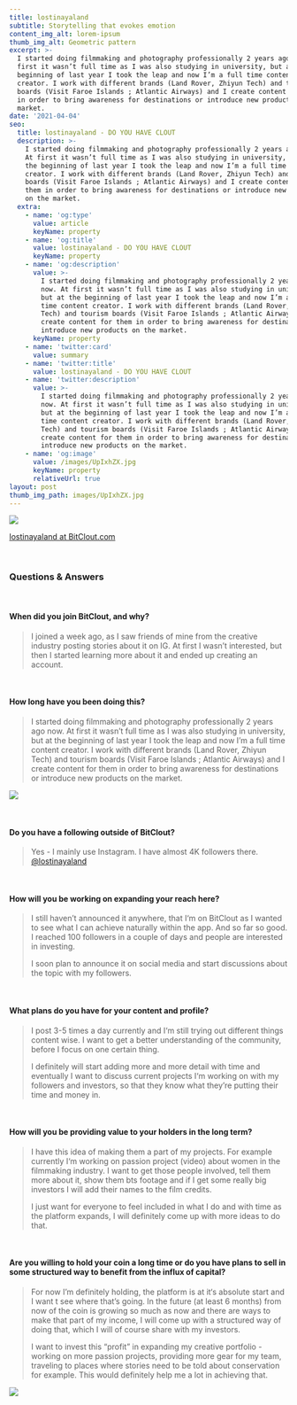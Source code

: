 ```yaml
---
title: lostinayaland
subtitle: Storytelling that evokes emotion
content_img_alt: lorem-ipsum
thumb_img_alt: Geometric pattern
excerpt: >-
  I started doing filmmaking and photography professionally 2 years ago now. At
  first it wasn’t full time as I was also studying in university, but at the
  beginning of last year I took the leap and now I’m a full time content
  creator. I work with different brands (Land Rover, Zhiyun Tech) and tourism
  boards (Visit Faroe Islands ; Atlantic Airways) and I create content for them
  in order to bring awareness for destinations or introduce new products on the
  market.
date: '2021-04-04'
seo:
  title: lostinayaland - DO YOU HAVE CLOUT
  description: >-
    I started doing filmmaking and photography professionally 2 years ago now.
    At first it wasn’t full time as I was also studying in university, but at
    the beginning of last year I took the leap and now I’m a full time content
    creator. I work with different brands (Land Rover, Zhiyun Tech) and tourism
    boards (Visit Faroe Islands ; Atlantic Airways) and I create content for
    them in order to bring awareness for destinations or introduce new products
    on the market.
  extra:
    - name: 'og:type'
      value: article
      keyName: property
    - name: 'og:title'
      value: lostinayaland - DO YOU HAVE CLOUT
      keyName: property
    - name: 'og:description'
      value: >-
        I started doing filmmaking and photography professionally 2 years ago
        now. At first it wasn’t full time as I was also studying in university,
        but at the beginning of last year I took the leap and now I’m a full
        time content creator. I work with different brands (Land Rover, Zhiyun
        Tech) and tourism boards (Visit Faroe Islands ; Atlantic Airways) and I
        create content for them in order to bring awareness for destinations or
        introduce new products on the market.
      keyName: property
    - name: 'twitter:card'
      value: summary
    - name: 'twitter:title'
      value: lostinayaland - DO YOU HAVE CLOUT
    - name: 'twitter:description'
      value: >-
        I started doing filmmaking and photography professionally 2 years ago
        now. At first it wasn’t full time as I was also studying in university,
        but at the beginning of last year I took the leap and now I’m a full
        time content creator. I work with different brands (Land Rover, Zhiyun
        Tech) and tourism boards (Visit Faroe Islands ; Atlantic Airways) and I
        create content for them in order to bring awareness for destinations or
        introduce new products on the market.
    - name: 'og:image'
      value: /images/UpIxhZX.jpg
      keyName: property
      relativeUrl: true
layout: post
thumb_img_path: images/UpIxhZX.jpg
---
```

![](/images/UpIxhZX.jpg)

[lostinayaland at BitClout.com](https://bitclout.com/u/lostinayaland)

<br>

### Questions & Answers

<br>

#### When did you join BitClout, and why?

> I joined a week ago, as I saw friends of mine from the creative industry posting stories about it on IG. At first I wasn’t interested, but then I started learning more about it and ended up creating an account.

<br>

#### How long have you been doing this?

> I started doing filmmaking and photography professionally 2 years ago now. At first it wasn’t full time as I was also studying in university, but at the beginning of last year I took the leap and now I’m a full time content creator. I work with different brands (Land Rover, Zhiyun Tech) and tourism boards (Visit Faroe Islands ; Atlantic Airways) and I create content for them in order to bring awareness for destinations or introduce new products on the market.

![](/images/x6iDuaw.jpg)

<br>

#### Do you have a following outside of BitClout?

> Yes - I mainly use Instagram. I have almost 4K followers there. [@lostinayaland](https://instagram.com/lostinayaland)

<br>

#### How will you be working on expanding your reach here?

> I still haven’t announced it anywhere, that I‘m on BitClout as I wanted to see what I can achieve naturally within the app. And so far so good. I reached 100 followers in a couple of days and people are interested in investing.
>
> I soon plan to announce it on social media and start discussions about the topic with my followers.

<br>

#### What plans do you have for your content and profile?

> I post 3-5 times a day currently and I‘m still trying out different things content wise. I want to get a better understanding of the community, before I focus on one certain thing.
>
> I definitely will start adding more and more detail with time and eventually I want to discuss current projects I‘m working on with my followers and investors, so that they know what they’re putting their time and money in.



<br>

#### How will you be providing value to your holders in the long term?

> I have this idea of making them a part of my projects. For example currently I‘m working on passion project (video) about women in the filmmaking industry. I want to get those people involved, tell them more about it, show them bts footage and if I get some really big investors I will add their names to the film credits.
>
> I just want for everyone to feel included in what I do and with time as the platform expands, I will definitely come up with more ideas to do that.

<br>

#### Are you willing to hold your coin a long time or do you have plans to sell in some structured way to benefit from the influx of capital?

> For now I’m definitely holding, the platform is at it‘s absolute start and I want t see where that’s going. In the future (at least 6 months) from now of the coin is growing so much as now and there are ways to make that part of my income, I will come up with a structured way of doing that, which I will of course share with my investors.
>
> I want to invest this “profit” in expanding my creative portfolio - working on more passion projects, providing more gear for my team, traveling to places where stories need to be told about conservation for example. This would definitely help me a lot in achieving that.

![](/images/DbLo2ei.jpg)